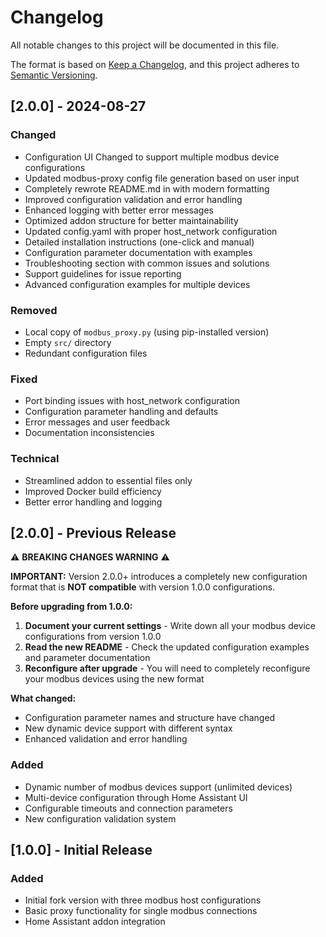 # Changelog

All notable changes to this project will be documented in this file.

The format is based on [Keep a Changelog](https://keepachangelog.com/en/1.0.0/),
and this project adheres to [Semantic Versioning](https://semver.org/spec/v2.0.0.html).

## [2.0.0] - 2024-08-27

### Changed
- Configuration UI Changed to support multiple modbus device configurations
- Updated modbus-proxy config file generation based on user input
- Completely rewrote README.md in with modern formatting
- Improved configuration validation and error handling
- Enhanced logging with better error messages
- Optimized addon structure for better maintainability
- Updated config.yaml with proper host_network configuration
- Detailed installation instructions (one-click and manual)
- Configuration parameter documentation with examples
- Troubleshooting section with common issues and solutions
- Support guidelines for issue reporting
- Advanced configuration examples for multiple devices

### Removed
- Local copy of `modbus_proxy.py` (using pip-installed version)
- Empty `src/` directory
- Redundant configuration files

### Fixed
- Port binding issues with host_network configuration
- Configuration parameter handling and defaults
- Error messages and user feedback
- Documentation inconsistencies

### Technical
- Streamlined addon to essential files only
- Improved Docker build efficiency
- Better error handling and logging

## [2.0.0] - Previous Release

⚠️ **BREAKING CHANGES WARNING** ⚠️

**IMPORTANT:** Version 2.0.0+ introduces a completely new configuration format that is **NOT compatible** with version 1.0.0 configurations.

**Before upgrading from 1.0.0:**
1. **Document your current settings** - Write down all your modbus device configurations from version 1.0.0
2. **Read the new README** - Check the updated configuration examples and parameter documentation  
3. **Reconfigure after upgrade** - You will need to completely reconfigure your modbus devices using the new format

**What changed:**
- Configuration parameter names and structure have changed
- New dynamic device support with different syntax
- Enhanced validation and error handling

### Added
- Dynamic number of modbus devices support (unlimited devices)
- Multi-device configuration through Home Assistant UI
- Configurable timeouts and connection parameters
- New configuration validation system

## [1.0.0] - Initial Release

### Added
- Initial fork version with three modbus host configurations
- Basic proxy functionality for single modbus connections
- Home Assistant addon integration
